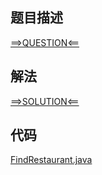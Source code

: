 ## 题目描述

[==>QUESTION<==](https://leetcode-cn.com/problems/minimum-index-sum-of-two-lists/)

## 解法

[==>SOLUTION<==](https://leetcode-cn.com/problems/minimum-index-sum-of-two-lists/solution/liang-ge-lie-biao-de-zui-xiao-suo-yin-zo-5m9w/)

## 代码

[FindRestaurant.java](https://github.com/Marshal7cc/leetcode-java/blob/master/src/hashtable/FindRestaurant.java)


